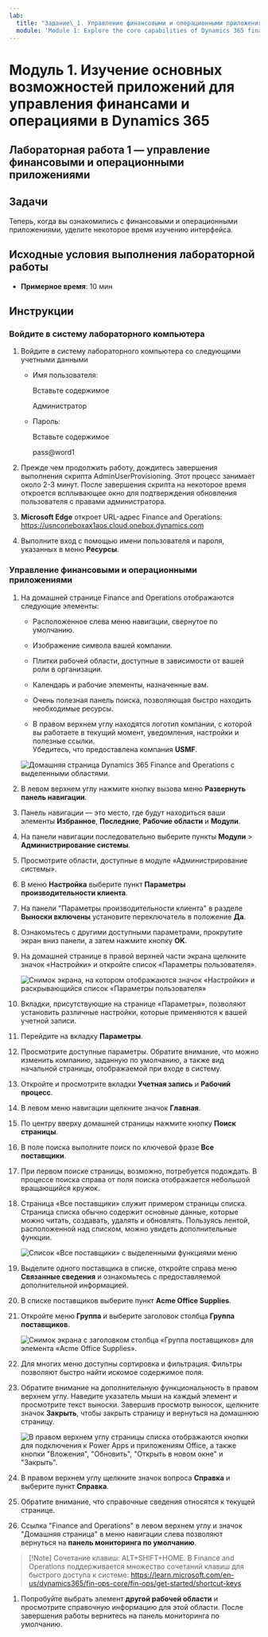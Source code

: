 ```yaml
---
lab:
  title: "Задание\_1. Управление финансовыми и операционными приложениями"
  module: 'Module 1: Explore the core capabilities of Dynamics 365 finance and operations apps'
---
```


# <a name="module-1-explore-the-core-capabilities-of-dynamics-365-finance-and-operations-apps"></a>Модуль 1. Изучение основных возможностей приложений для управления финансами и операциями в Dynamics 365

## <a name="lab-1---navigate-finance-and-operations-apps"></a>Лабораторная работа 1 — управление финансовыми и операционными приложениями

## <a name="objectives"></a>Задачи

Теперь, когда вы ознакомились с финансовыми и операционными приложениями, уделите некоторое время изучению интерфейса.

## <a name="lab-setup"></a>Исходные условия выполнения лабораторной работы

- **Примерное время**: 10 мин

## <a name="instructions"></a>Инструкции

### <a name="sign-in-to-the-lab-computer"></a>Войдите в систему лабораторного компьютера

1. Войдите в систему лабораторного компьютера со следующими учетными данными

    - Имя пользователя:

        Вставьте содержимое

        Администратор

    - Пароль:

        Вставьте содержимое

        pass@word1

1. Прежде чем продолжить работу, дождитесь завершения выполнения скрипта AdminUserProvisioning. Этот процесс занимает около 2-3 минут. После завершения скрипта на некоторое время откроется всплывающее окно для подтверждения обновления пользователя с правами администратора.

1. **Microsoft Edge** откроет URL-адрес Finance and Operations: <https://usnconeboxax1aos.cloud.onebox.dynamics.com>

1. Выполните вход с помощью имени пользователя и пароля, указанных в меню **Ресурсы**.

### <a name="navigate-finance-and-operations-apps"></a>Управление финансовыми и операционными приложениями
1. На домашней странице Finance and Operations отображаются следующие элементы:

    - Расположенное слева меню навигации, свернутое по умолчанию.

    - Изображение символа вашей компании.

    - Плитки рабочей области, доступные в зависимости от вашей роли в организации.

    - Календарь и рабочие элементы, назначенные вам.

    - Очень полезная панель поиска, позволяющая быстро находить необходимые ресурсы.

    - В правом верхнем углу находятся логотип компании, с которой вы работаете в текущий момент, уведомления, настройки и полезные ссылки.  
    Убедитесь, что предоставлена компания **USMF**.

    ![Домашняя страница Dynamics 365 Finance and Operations с выделенными областями.](./media/m1-common-home-page.png)

1. В левом верхнем углу нажмите кнопку вызова меню **Развернуть панель навигации**.

1. Панель навигации — это место, где будут находиться ваши элементы **Избранное**, **Последние**, **Рабочие области** и **Модули**.

1. На панели навигации последовательно выберите пункты **Модули** > **Администрирование системы**.

1. Просмотрите области, доступные в модуле «Администрирование системы».

1. В меню **Настройка** выберите пункт **Параметры производительности клиента**.

1. На панели "Параметры производительности клиента" в разделе **Выноски включены** установите переключатель в положение **Да**.

1. Ознакомьтесь с другими доступными параметрами, прокрутите экран вниз панели, а затем нажмите кнопку **OK**.

1. На домашней странице в правой верхней части экрана щелкните значок «Настройки» и откройте список «Параметры пользователя».

    ![Снимок экрана, на котором отображаются значок «Настройки» и раскрывающийся список «Параметры пользователя»](./media/m1-common-settings-user-settings.png)

1. Вкладки, присутствующие на странице «Параметры», позволяют установить различные настройки, которые применяются к вашей учетной записи.

1. Перейдите на вкладку **Параметры**.

1. Просмотрите доступные параметры. Обратите внимание, что можно изменить компанию, заданную по умолчанию, а также вид начальной страницы, отображаемой при входе в систему.

1. Откройте и просмотрите вкладки **Учетная запись** и **Рабочий процесс**.

1. В левом меню навигации щелкните значок **Главная**.

1. По центру вверху домашней страницы нажмите кнопку **Поиск страницы**.

1. В поле поиска выполните поиск по ключевой фразе **Все поставщики**.

1. При первом поиске страницы, возможно, потребуется подождать. В процессе поиска справа от поля поиска отображается небольшой вращающийся кружок.

1. Страница «Все поставщики» служит примером страницы списка. Страница списка обычно содержит основные данные, которые можно читать, создавать, удалять и обновлять. Пользуясь лентой, расположенной над списком, можно увидеть дополнительные функции.

    ![Список «Все поставщики» с выделенными функциями меню](./media/m1-common-all-vendor-list-page.png)

1. Выделите одного поставщика в списке, откройте справа меню **Связанные сведения** и ознакомьтесь с предоставляемой дополнительной информацией.

1. В списке поставщиков выберите пункт **Acme Office Supplies**.

1. Откройте меню **Группа** и выберите заголовок столбца **Группа поставщиков**.

    ![Снимок экрана с заголовком столбца «Группа поставщиков» для элемента «Acme Office Supplies».](./media/m1-common-vendor-group-menu-24493345.png)

1. Для многих меню доступны сортировка и фильтрация. Фильтры позволяют быстро найти искомое содержимое поля.

1. Обратите внимание на дополнительную функциональность в правом верхнем углу. Наведите указатель мыши на каждый элемент и просмотрите текст выноски. Завершив просмотр выносок, щелкните значок **Закрыть**, чтобы закрыть страницу и вернуться на домашнюю страницу.

    ![В правом верхнем углу страницы списка отображаются кнопки для подключения к Power Apps и приложениям Office, а также кнопки "Вложения", "Обновить", "Открыть в новом окне" и "Закрыть".](./media/m1-common-list-page-additional-features-menu.png)

1. В правом верхнем углу щелкните значок вопроса **Справка** и выберите пункт **Справка**.

1. Обратите внимание, что справочные сведения относятся к текущей странице.

1. Ссылка "Finance and Operations" в левом верхнем углу и значок "Домашняя страница" в меню навигации слева позволяют вернуться на **панель мониторинга по умолчанию**.

>[!Note] Сочетание клавиш: ALT+SHIFT+HOME. В Finance and Operations поддерживается множество сочетаний клавиш для быстрого доступа к системе: https://learn.microsoft.com/en-us/dynamics365/fin-ops-core/fin-ops/get-started/shortcut-keys

1. Попробуйте выбрать элемент **другой рабочей области** и просмотрите справочную информацию для этой области. После завершения работы вернитесь на панель мониторинга по умолчанию.
